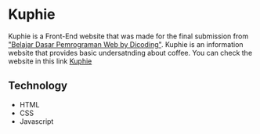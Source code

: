 # Kuphie
Kuphie is a Front-End website that was made for the final submission from ["Belajar Dasar Pemrograman Web by Dicoding"](https://www.dicoding.com/certificates/4EXG5G5DEXRL). Kuphie is an information website that provides basic undersatnding about coffee. You can check the website in this link [Kuphie](https://3henzijuandri3.github.io/Kuphie)

## Technology
- HTML
- CSS
- Javascript
